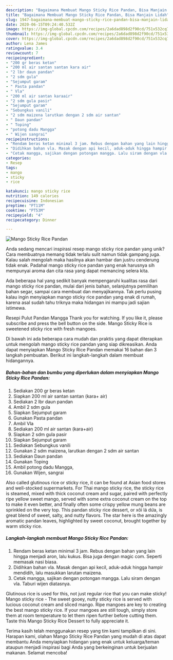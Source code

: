 ```yaml
---
description: "Bagaimana Membuat Mango Sticky Rice Pandan, Bisa Manjain Lidah"
title: "Bagaimana Membuat Mango Sticky Rice Pandan, Bisa Manjain Lidah"
slug: 1947-bagaimana-membuat-mango-sticky-rice-pandan-bisa-manjain-lidah
date: 2020-06-15T09:24:40.532Z
image: https://img-global.cpcdn.com/recipes/2a6dad898d2f90cd/751x532cq70/mango-sticky-rice-pandan-foto-resep-utama.jpg
thumbnail: https://img-global.cpcdn.com/recipes/2a6dad898d2f90cd/751x532cq70/mango-sticky-rice-pandan-foto-resep-utama.jpg
cover: https://img-global.cpcdn.com/recipes/2a6dad898d2f90cd/751x532cq70/mango-sticky-rice-pandan-foto-resep-utama.jpg
author: Lena James
ratingvalue: 3.4
reviewcount: 7
recipeingredient:
- "200 gr beras ketan"
- "200 ml air santan santan kara air"
- "2 lbr daun pandan"
- "2 sdm gula"
- "Sejumput garam"
- " Pasta pandan"
- " Vla"
- "200 ml air santan karaair"
- "2 sdm gula pasir"
- "Sejumput garam"
- "Sebungkus vanili"
- "2 sdm maizena larutkan dengan 2 sdm air santan"
- " Daun pandan"
- " Toping"
- "potong dadu Mangga"
- " Wijen sangrai"
recipeinstructions:
- "Rendam beras ketan minimal 3 jam. Rebus dengan bahan yang lain hingga menjadi aron, lalu kukus. Bisa juga dengan magic com. Seperti memasak nasi biasa."
- "Didihkan bahan vla. Masak dengan api kecil, aduk-aduk hingga hampir mendidih, lalu masukkan larutan maizena."
- "Cetak mangga, sajikan dengan potongan mangga. Lalu siram dengan vla. Taburi wijen diatasnya."
categories:
- Resep
tags:
- mango
- sticky
- rice

katakunci: mango sticky rice 
nutrition: 149 calories
recipecuisine: Indonesian
preptime: "PT11M"
cooktime: "PT53M"
recipeyield: "4"
recipecategory: Dinner

---
```



![Mango Sticky Rice Pandan](https://img-global.cpcdn.com/recipes/2a6dad898d2f90cd/751x532cq70/mango-sticky-rice-pandan-foto-resep-utama.jpg)

Anda sedang mencari inspirasi resep mango sticky rice pandan yang unik? Cara membuatnya memang tidak terlalu sulit namun tidak gampang juga. Kalau salah mengolah maka hasilnya akan hambar dan justru cenderung tidak enak. Padahal mango sticky rice pandan yang enak harusnya sih mempunyai aroma dan cita rasa yang dapat memancing selera kita.

Ada beberapa hal yang sedikit banyak mempengaruhi kualitas rasa dari mango sticky rice pandan, mulai dari jenis bahan, selanjutnya pemilihan bahan segar, sampai cara membuat dan menyajikannya. Tak perlu pusing kalau ingin menyiapkan mango sticky rice pandan yang enak di rumah, karena asal sudah tahu triknya maka hidangan ini mampu jadi sajian istimewa.

Resepi Pulut Pandan Mangga Thank you for watching. If you like it, please subscribe and press the bell button on the side. Mango Sticky Rice is sweetened sticky rice with fresh mangoes.


Di bawah ini ada beberapa cara mudah dan praktis yang dapat diterapkan untuk mengolah mango sticky rice pandan yang siap dikreasikan. Anda dapat menyiapkan Mango Sticky Rice Pandan memakai 16 bahan dan 3 langkah pembuatan. Berikut ini langkah-langkah dalam membuat hidangannya.

<!--inarticleads1-->

##### Bahan-bahan dan bumbu yang diperlukan dalam menyiapkan Mango Sticky Rice Pandan:

1. Sediakan 200 gr beras ketan
1. Siapkan 200 ml air santan santan (kara+ air)
1. Sediakan 2 lbr daun pandan
1. Ambil 2 sdm gula
1. Siapkan Sejumput garam
1. Gunakan  Pasta pandan
1. Ambil  Vla
1. Sediakan 200 ml air santan (kara+air)
1. Siapkan 2 sdm gula pasir
1. Siapkan Sejumput garam
1. Sediakan Sebungkus vanili
1. Gunakan 2 sdm maizena, larutkan dengan 2 sdm air santan
1. Sediakan  Daun pandan
1. Gunakan  Toping
1. Ambil potong dadu Mangga,
1. Gunakan  Wijen, sangrai


Also called glutinous rice or sticky rice, it can be found at Asian food stores and well-stocked supermarkets. For Thai mango sticky rice, the sticky rice is steamed, mixed with thick coconut cream and sugar, paired with perfectly ripe yellow sweet mango, served with some extra coconut cream on the top to make it even better, and finally often some crispy yellow mung beans are sprinkled on the very top. This pandan sticky rice dessert, or xôi lá dứa, is great blend of sweet, salty, and nutty flavors. The star here is the amazingly aromatic pandan leaves, highlighted by sweet coconut, brought together by warm sticky rice. 

<!--inarticleads2-->

##### Langkah-langkah membuat Mango Sticky Rice Pandan:

1. Rendam beras ketan minimal 3 jam. Rebus dengan bahan yang lain hingga menjadi aron, lalu kukus. Bisa juga dengan magic com. Seperti memasak nasi biasa.
1. Didihkan bahan vla. Masak dengan api kecil, aduk-aduk hingga hampir mendidih, lalu masukkan larutan maizena.
1. Cetak mangga, sajikan dengan potongan mangga. Lalu siram dengan vla. Taburi wijen diatasnya.


Glutinous rice is used for this, not just regular rice that you can make sticky! Mango sticky rice - The sweet gooey, nutty sticky rice is served with lucious coconut cream and sliced mango. Ripe mangoes are key to creating the best mango sticky rice. If your mangoes are still tough, simply store them at room temperature to let them ripen further before cutting them. Taste this Mango Sticky Rice Dessert to fully appreciate it. 

Terima kasih telah menggunakan resep yang tim kami tampilkan di sini. Harapan kami, olahan Mango Sticky Rice Pandan yang mudah di atas dapat membantu Anda menyiapkan hidangan yang enak untuk keluarga/teman ataupun menjadi inspirasi bagi Anda yang berkeinginan untuk berjualan makanan. Selamat mencoba!
